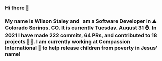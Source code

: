 ### Hi there 👋

### My name is Wilson Staley and I am a Software Developer in ⛰ Colorado Springs, CO.  It is currently Tuesday, August 31 ⌚. In 2021 I have made 222 commits, 64 PRs, and contributed to 18 projects 👨‍💻. I am currently working at Compassion International 🏢 to help release children from poverty in Jesus' name!